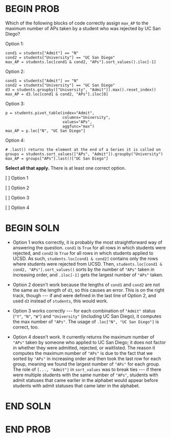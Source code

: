 # BEGIN PROB

Which of the following blocks of code correctly assign `max_AP` to the
maximum number of APs taken by a student who was rejected by UC San
Diego?

Option 1:

    cond1 = students["Admit"] == "N"
    cond2 = students["University"] == "UC San Diego"
    max_AP = students.loc[cond1 & cond2, "APs"].sort_values().iloc[-1]

Option 2:

    cond1 = students["Admit"] == "N"
    cond2 = students["University"] == "UC San Diego"
    d3 = students.groupby(["University", "Admit"]).max().reset_index()
    max_AP = d3.loc[cond1 & cond2, "APs"].iloc[0]

Option 3:

    p = students.pivot_table(index="Admit", 
                             columns="University", 
                             values="APs", 
                             aggfunc="max")
    max_AP = p.loc["N", "UC San Diego"]

Option 4:

    # .last() returns the element at the end of a Series it is called on
    groups = students.sort_values(["APs", "Admit"]).groupby("University")
    max_AP = groups["APs"].last()["UC San Diego"]

**Select all that apply.** There is at least one correct option.

[ ] Option 1

[ ] Option 2

[ ] Option 3

[ ] Option 4

# BEGIN SOLN

-   Option 1 works correctly, it is probably the most straightforward
    way of answering the question. `cond1` is `True` for all rows in
    which students were rejected, and `cond2` is `True` for all rows in
    which students applied to UCSD. As such,
    `students.loc[cond1 & cond2]` contains only the rows where students
    were rejected from UCSD. Then,
    `students.loc[cond1 & cond2, "APs"].sort_values()` sorts by the
    number of `"APs"` taken in increasing order, and `.iloc[-1]` gets
    the largest number of `"APs"` taken.

-   Option 2 doesn't work because the lengths of `cond1` and `cond2` are
    not the same as the length of `d3`, so this causes an error. This is
    on the right track, though --- if and were defined in the last line
    of Option 2, and used `d3` instead of `students`, this would work.

-   Option 3 works correctly --- for each combination of `"Admit"`
    status (`"Y"`, `"N"`, `"W"`) and `"University"` (including UC San
    Diego), it computes the max number of `"APs"`. The usage of
    `.loc["N", "UC San Diego"]` is correct, too.

-   Option 4 doesn't work. It currently returns the maximum number of
    `"APs"` taken by someone who applied to UC San Diego; it does not
    factor in whether they were admitted, rejected, or waitlisted. The
    reason it computes the maximum number of `"APs"` is due to the fact
    that we sorted by `"APs"` in increasing order and then took the last
    row for each group, meaning we found the largest number of `"APs"`
    for each group. The role of `[..., "Admit"]` in `sort_values` was to
    break ties --- if there were multiple students with the same number
    of `"APs"`, students with admit statuses that came earlier in the
    alphabet would appear before students with admit statuses that came
    later in the alphabet.

# END SOLN

# END PROB